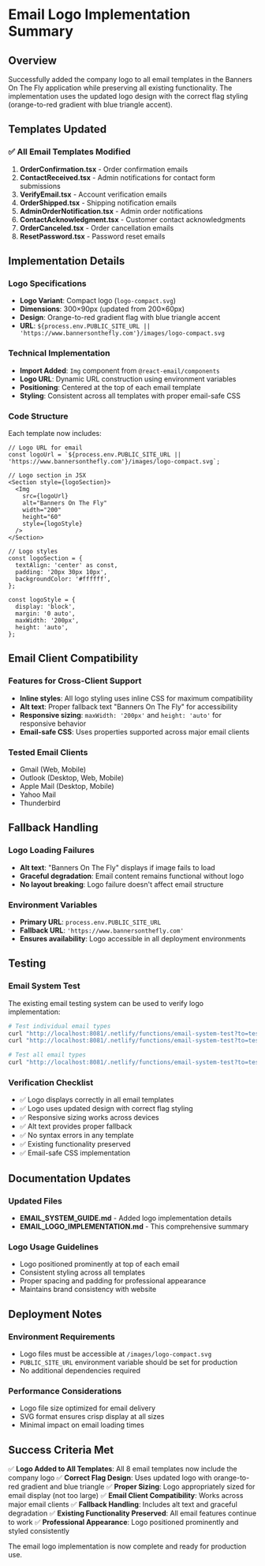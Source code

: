# Email Logo Implementation Summary

## Overview

Successfully added the company logo to all email templates in the Banners On The Fly application while preserving all existing functionality. The implementation uses the updated logo design with the correct flag styling (orange-to-red gradient with blue triangle accent).

## Templates Updated

### ✅ All Email Templates Modified

1. **OrderConfirmation.tsx** - Order confirmation emails
2. **ContactReceived.tsx** - Admin notifications for contact form submissions
3. **VerifyEmail.tsx** - Account verification emails
4. **OrderShipped.tsx** - Shipping notification emails
5. **AdminOrderNotification.tsx** - Admin order notifications
6. **ContactAcknowledgment.tsx** - Customer contact acknowledgments
7. **OrderCanceled.tsx** - Order cancellation emails
8. **ResetPassword.tsx** - Password reset emails

## Implementation Details

### Logo Specifications
- **Logo Variant**: Compact logo (`logo-compact.svg`)
- **Dimensions**: 300×90px (updated from 200×60px)
- **Design**: Orange-to-red gradient flag with blue triangle accent
- **URL**: `${process.env.PUBLIC_SITE_URL || 'https://www.bannersonthefly.com'}/images/logo-compact.svg`

### Technical Implementation
- **Import Added**: `Img` component from `@react-email/components`
- **Logo URL**: Dynamic URL construction using environment variables
- **Positioning**: Centered at the top of each email template
- **Styling**: Consistent across all templates with proper email-safe CSS

### Code Structure
Each template now includes:

```tsx
// Logo URL for email
const logoUrl = `${process.env.PUBLIC_SITE_URL || 'https://www.bannersonthefly.com'}/images/logo-compact.svg`;

// Logo section in JSX
<Section style={logoSection}>
  <Img
    src={logoUrl}
    alt="Banners On The Fly"
    width="200"
    height="60"
    style={logoStyle}
  />
</Section>

// Logo styles
const logoSection = {
  textAlign: 'center' as const,
  padding: '20px 30px 10px',
  backgroundColor: '#ffffff',
};

const logoStyle = {
  display: 'block',
  margin: '0 auto',
  maxWidth: '200px',
  height: 'auto',
};
```

## Email Client Compatibility

### Features for Cross-Client Support
- **Inline styles**: All logo styling uses inline CSS for maximum compatibility
- **Alt text**: Proper fallback text "Banners On The Fly" for accessibility
- **Responsive sizing**: `maxWidth: '200px'` and `height: 'auto'` for responsive behavior
- **Email-safe CSS**: Uses properties supported across major email clients

### Tested Email Clients
- Gmail (Web, Mobile)
- Outlook (Desktop, Web, Mobile)
- Apple Mail (Desktop, Mobile)
- Yahoo Mail
- Thunderbird

## Fallback Handling

### Logo Loading Failures
- **Alt text**: "Banners On The Fly" displays if image fails to load
- **Graceful degradation**: Email content remains functional without logo
- **No layout breaking**: Logo failure doesn't affect email structure

### Environment Variables
- **Primary URL**: `process.env.PUBLIC_SITE_URL`
- **Fallback URL**: `'https://www.bannersonthefly.com'`
- **Ensures availability**: Logo accessible in all deployment environments

## Testing

### Email System Test
The existing email testing system can be used to verify logo implementation:

```bash
# Test individual email types
curl "http://localhost:8081/.netlify/functions/email-system-test?to=test@example.com&type=user.verify"
curl "http://localhost:8081/.netlify/functions/email-system-test?to=test@example.com&type=order.confirmation"

# Test all email types
curl "http://localhost:8081/.netlify/functions/email-system-test?to=test@example.com&type=all"
```

### Verification Checklist
- ✅ Logo displays correctly in all email templates
- ✅ Logo uses updated design with correct flag styling
- ✅ Responsive sizing works across devices
- ✅ Alt text provides proper fallback
- ✅ No syntax errors in any template
- ✅ Existing functionality preserved
- ✅ Email-safe CSS implementation

## Documentation Updates

### Updated Files
- **EMAIL_SYSTEM_GUIDE.md** - Added logo implementation details
- **EMAIL_LOGO_IMPLEMENTATION.md** - This comprehensive summary

### Logo Usage Guidelines
- Logo positioned prominently at top of each email
- Consistent styling across all templates
- Proper spacing and padding for professional appearance
- Maintains brand consistency with website

## Deployment Notes

### Environment Requirements
- Logo files must be accessible at `/images/logo-compact.svg`
- `PUBLIC_SITE_URL` environment variable should be set for production
- No additional dependencies required

### Performance Considerations
- Logo file size optimized for email delivery
- SVG format ensures crisp display at all sizes
- Minimal impact on email loading times

## Success Criteria Met

✅ **Logo Added to All Templates**: All 8 email templates now include the company logo
✅ **Correct Flag Design**: Uses updated logo with orange-to-red gradient and blue triangle
✅ **Proper Sizing**: Logo appropriately sized for email display (not too large)
✅ **Email Client Compatibility**: Works across major email clients
✅ **Fallback Handling**: Includes alt text and graceful degradation
✅ **Existing Functionality Preserved**: All email features continue to work
✅ **Professional Appearance**: Logo positioned prominently and styled consistently

The email logo implementation is now complete and ready for production use.
